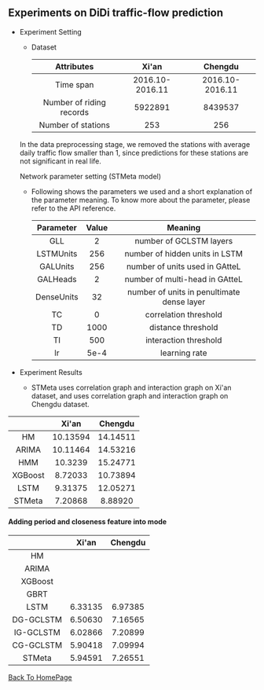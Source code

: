 ## Experiments on DiDi traffic-flow prediction

- Experiment Setting

  - Dataset

    |        Attributes        |    **Xi'an**    |   **Chengdu**   |
    | :----------------------: | :-------------: | :-------------: |
    |        Time span         | 2016.10-2016.11 | 2016.10-2016.11 |
    | Number of riding records |     5922891     |     8439537     |
    |    Number of stations    |       253       |       256       |

  In the data preprocessing stage, we removed the stations with average daily traffic flow smaller than 1, since predictions for these stations are not significant in real life.

  Network parameter setting (STMeta model)

  - Following shows the parameters we used and a short explanation of the parameter meaning.  To know more about the parameter, please refer to the API reference.

    | Parameter  | Value |                  Meaning                   |
    | :--------: | :---: | :----------------------------------------: |
    |    GLL     |   2   |          number of GCLSTM layers           |
    | LSTMUnits  |  256  |       number of hidden units in LSTM       |
    |  GALUnits  |  256  |       number of units used in GAtteL       |
    |  GALHeads  |   2   |       number of multi-head in GAtteL       |
    | DenseUnits |  32   | number of units in penultimate dense layer |
    |     TC     |   0   |           correlation threshold            |
    |     TD     | 1000  |             distance threshold             |
    |     TI     |  500  |           interaction threshold            |
    |     lr     | 5e-4  |               learning rate                |

- Experiment Results

  - STMeta uses correlation graph and interaction graph on Xi'an dataset, and uses correlation graph and interaction graph on Chengdu dataset.

|               |  Xi'an   | Chengdu  |
| :-----------: | :------: | :------: |
|      HM       | 10.13594 | 14.14511 |
|     ARIMA     | 10.11464 | 14.53216 |
|      HMM      | 10.3239  | 15.24771 |
|    XGBoost    | 8.72033  | 10.73894 |
|     LSTM      | 9.31375  | 12.05271 |
| STMeta | 7.20868  | 8.88920  |

#### Adding period and closeness feature into mode

|               |  Xi'an  | Chengdu |
| :-----------: | :-----: | :-----: |
|      HM       |         |         |
|     ARIMA     |         |         |
|    XGBoost    |         |         |
|     GBRT      |         |         |
|     LSTM      | 6.33135 | 6.97385 |
|   DG-GCLSTM   | 6.50630 | 7.16565 |
|   IG-GCLSTM   | 6.02866 | 7.20899 |
|   CG-GCLSTM   | 5.90418 | 7.09994 |
| STMeta | 5.94591 | 7.26551 |

<u>[Back To HomePage](../index.html)</u>